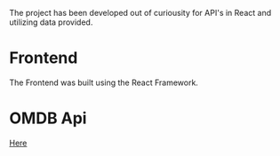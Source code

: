The project has been developed out of curiousity for API's in React and utilizing data provided. 

# Frontend
The Frontend was built using the React Framework. 

# OMDB Api

[Here](http://www.omdbapi.com/)

